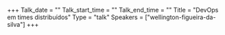 +++
Talk_date = ""
Talk_start_time = ""
Talk_end_time = ""
Title = "DevOps em times distribuídos"
Type = "talk"
Speakers = ["wellington-figueira-da-silva"]
+++


